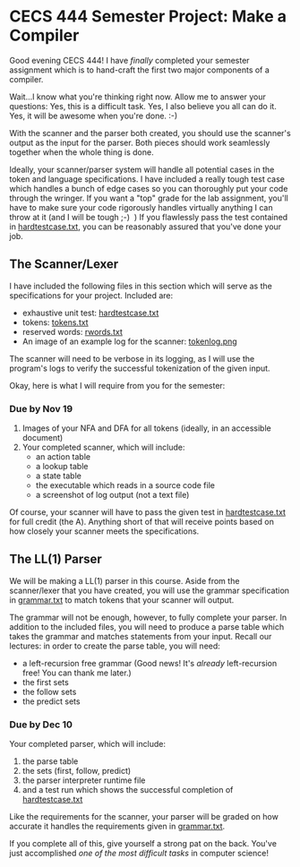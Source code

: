 # CECS 444 Semester Project: Make a Compiler

Good evening CECS 444! I have *finally* completed your semester assignment which is to hand-craft the first two major components of a compiler.

Wait...I know what you're thinking right now. Allow me to answer your questions: Yes, this is a difficult task. Yes, I also believe you all can do it. Yes, it will be awesome when you're done. :-)

With the scanner and the parser both created, you should use the scanner's output as the input for the parser. Both pieces should work seamlessly together when the whole thing is done.

Ideally, your scanner/parser system will handle all potential cases in the token and language specifications. I have included a really tough test case which handles a bunch of edge cases so you can thoroughly put your code through the wringer. If you want a "top" grade for the lab assignment, you'll have to make sure your code rigorously handles virtually anything I can throw at it (and I will be tough ;-)  ) If you flawlessly pass the test contained in [hardtestcase.txt](lexer/hardtestcase.txt), you can be reasonably assured that you've done your job.

## The Scanner/Lexer

I have included the following files in this section which will serve as the specifications for your project. Included are:

* exhaustive unit test: [hardtestcase.txt](lexer/hardtestcase.txt)
* tokens: [tokens.txt](lexer/tokens.txt)
* reserved words: [rwords.txt](lexer/rwords.txt)
* An image of an example log for the scanner: [tokenlog.png](lexer/tokenlog.png)

The scanner will need to be verbose in its logging, as I will use the program's logs to verify the successful tokenization of the given input.

Okay, here is what I will require from you for the semester:

### Due by Nov 19

1. Images of your NFA and DFA for all tokens (ideally, in an accessible document)
2. Your completed scanner, which will include:
   * an action table
   * a lookup table
   * a state table
   * the executable which reads in a source code file
   * a screenshot of log output (not a text file)

Of course, your scanner will have to pass the given test in [hardtestcase.txt](hardtestcase.txt) for full credit (the A). Anything short of that will receive points based on how closely your scanner meets the specifications.

## The LL(1) Parser

We will be making a LL(1) parser in this course. Aside from the scanner/lexer that you have created, you will use the grammar specification in [grammar.txt](parser/grammar.txt) to match tokens that your scanner will output.

The grammar will not be enough, however, to fully complete your parser. In addition to the included files, you will need to produce a parse table which takes the grammar and matches statements from your input. Recall our lectures: in order to create the parse table, you will need:

* a left-recursion free grammar (Good news! It's *already* left-recursion free! You can thank me later.)
* the first sets
* the follow sets
* the predict sets

### Due by Dec 10

Your completed parser, which will include:

1. the parse table
2. the sets (first, follow, predict)
3. the parser interpreter runtime file
4. and a test run which shows the successful completion of [hardtestcase.txt](lexer/hardtestcase.txt)

Like the requirements for the scanner, your parser will be graded on how accurate it handles the requirements given in [grammar.txt](parser/grammar.txt).

If you complete all of this, give yourself a strong pat on the back. You've just accomplished *one of the most difficult tasks* in computer science!
